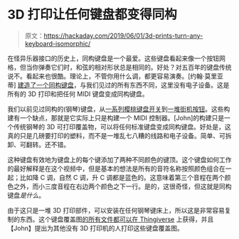 # 3D 打印让任何键盘都变得同构

> 原文：<https://hackaday.com/2019/06/01/3d-prints-turn-any-keyboard-isomorphic/>

在怪异乐器接口的历史上，同构键盘是一个最爱。这些键盘看起来像一个按钮网格，但当你弹奏它们时，和弦的相对形状总是相同的。好处？对五百年的键盘传统说不。看起来也很酷。理论上，不管你用什么调，都更容易演奏。[约翰·莫里亚蒂] [建造了一个同构键盘](https://www.youtube.com/watch?v=VnUP8cnB_ZY)，与我们见过的所有东西不同，这里没有电子设备。这是所有的 3D 打印和把任何 MIDI 键盘变成同构键盘。

我们以前见过同构的(钢琴)键盘，从[一系列樱桃键盘开关](https://hackaday.com/2012/03/19/isomorphic-piano-keyboard-is-button-madness/)到[一堆街机按钮](https://hackaday.com/2012/10/05/led-illuminated-isomorphic-keyboard-looks-as-good-as-it-sounds/)。这些构建有一个缺点，那就是它实际上只是构建一个 MIDI 控制器。[John]的构建只是一个传统钢琴的 3D 可打印覆盖物，可以将任何标准键盘变成同构键盘。好处是，这真的只是几磅要打印的塑料，而不是一堆乱七八糟的线路和电子设备。简单、可拆卸、可翻转。还不错。

这种键盘有效地为键盘上的每个键添加了两种不同颜色的键顶。这个键盘如何工作的最好解释是在这个视频中，但是基本的想法是所有的音符名称按照颜色组合在一起；比如降 C 调，自然 C 调，升 C 调都是蓝色的。这意味着第三个音程在两个颜色之外，而小三度音程在右边两个颜色之下一行。是的，这很奇怪，但这就是同构键盘*是什么*。

由于这只是一堆 3D 打印部件，可以安装在任何钢琴键床上，所以这是非常容易复制的东西。这个键盘覆盖图[的所有文件都可以在 Thingiverse](https://www.thingiverse.com/thing:2999652) 上获得，并且【John】提出为其他没有 3D 打印机的人打印这些键盘覆盖图。